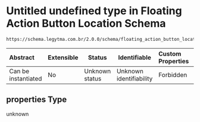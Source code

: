 # Untitled undefined type in Floating Action Button Location Schema

```txt
https://schema.legytma.com.br/2.0.0/schema/floating_action_button_location.schema.json#/properties
```




| Abstract            | Extensible | Status         | Identifiable            | Custom Properties | Additional Properties | Access Restrictions | Defined In                                                                                                                    |
| :------------------ | ---------- | -------------- | ----------------------- | :---------------- | --------------------- | ------------------- | ----------------------------------------------------------------------------------------------------------------------------- |
| Can be instantiated | No         | Unknown status | Unknown identifiability | Forbidden         | Allowed               | none                | [floating_action_button_location.schema.json\*](../schema/floating_action_button_location.schema.json) |

## properties Type

unknown
